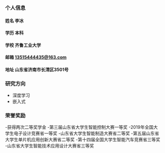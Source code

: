 ### 个人信息
#### 姓名 李冰
#### 学历 本科
#### 学校 齐鲁工业大学
#### 邮箱 13515444435@163.com
#### 地址 山东省济南市长清区3501号

### 研究方向
- 深度学习
- 嵌入式
### 荣誉奖励
-获得两次二等奖学金
-第三届山东省大学生智能控制大赛一等奖
-2019年全国大学生电子设计竞赛省一等奖
-山东省大学生智能制造大赛省二等奖
-第五届山东省大学生单片机应用创新大赛省二等奖
-第十四届全国大学生智能汽车竞赛省三等奖
-山东省大学生智能技术应用设计大赛省三等奖
